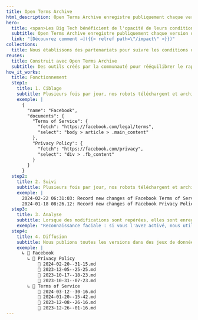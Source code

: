 ```yaml
---
title: Open Terms Archive
html_description: Open Terms Archive enregistre publiquement chaque version des conditions d'utilisation des services en ligne pour en permettre le contrôle démocratique.
hero:
  title: <span>Les Big Tech bénéficient de l'opacité de leurs conditions d'utilisation.</span><br /> Nous les rendons transparentes.
  subtitle: Open Terms Archive enregistre publiquement chaque version des conditions d'utilisation des services en ligne pour en permettre le contrôle démocratique.
  link: "[Découvrez comment →]({{< relref path=\"/impact\" >}})"
collections:
  title: Nous établissons des partenariats pour suivre les conditions d'utilisation de nombreuses industries, dans plusieurs langues et juridictions
reuses:
  title: Construit avec Open Terms Archive
  subtitle: Des outils créés par la communauté pour rééquilibrer le rapport de force face aux grandes plateformes numériques.
how_it_works:
  title: Fonctionnement
  step1:
    title: 1. Ciblage
    subtitle: Plusieurs fois par jour, nos robots téléchargent et archivent publiquement les documents ciblés.
    exemple: |
      {
        "name": "Facebook",
        "documents": {
          "Terms of Service": {
            "fetch": "https://facebook.com/legal/terms",
            "select": "body > article > .main_content"
          },
          "Privacy Policy": {
            "fetch": "https://facebook.com/privacy",
            "select": "div > .fb_content"
          }
        }
      }
  step2:
    title: 2. Suivi
    subtitle: Plusieurs fois par jour, nos robots téléchargent et archivent publiquement les documents ciblés.
    exemple: |
      2024-02-22 06:31:03: Record new changes of Facebook Terms of Service with id a2f5b02
      2024-01-18 08:26.12: Record new changes of Facebook Privacy Policy with id b091d16
  step3:
    title: 3. Analyse
    subtitle: Lorsque des modifications sont repérées, elles sont enregistrées et exposées pour analyse humaine.
    exemple: "Reconnaissance faciale : si vous l'avez activé, nous utilisons la technologie de reconnaissance faciale pour vous reconnaître sur les photos, les vidéos et les expériences de l'appareil photo. Les modèles de reconnaissance faciale que nous créons <span class=\"code--removed\">peuvent constituer</span><span class=\"code--added\">sont</span> des données bénéficiant de protections spéciales en vertu <span class=\"code--removed\">des lois de votre pays</span><span class=\"code--added\">de la législation européenne.</span>."
  step4:
    title: 4. Diffusion
    subtitle: Nous publions toutes les versions dans des jeux de données pour soutenir leur réutilisation et la recherche.
    exemple: |
      ↳ 📂 Facebook
        ↳ 📂 Privacy Policy
            📄 2024-02-20--31-15.md
            📄 2023-12-05--25-25.md
            📄 2023-10-17--18-23.md
            📄 2023-10-31--07-23.md
        ↳ 📂 Terms of Service
            📄 2024-03-12--30-16.md
            📄 2024-01-20--15-42.md
            📄 2023-12-08--26-16.md
            📄 2023-12-26--01-16.md
---
```

